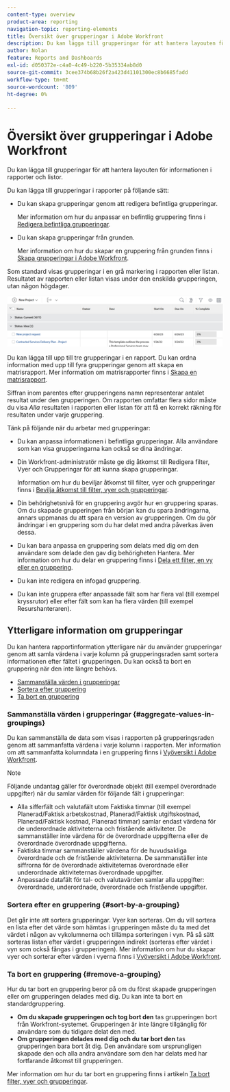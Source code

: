 ```yaml
---
content-type: overview
product-area: reporting
navigation-topic: reporting-elements
title: Översikt över grupperingar i Adobe Workfront
description: Du kan lägga till grupperingar för att hantera layouten för informationen i rapporter och listor.
author: Nolan
feature: Reports and Dashboards
exl-id: d050372e-c4a0-4c49-b220-5b35334ab8d0
source-git-commit: 3cee374b68b26f2a423d41101300ec8b6685fadd
workflow-type: tm+mt
source-wordcount: '809'
ht-degree: 0%

---
```


# Översikt över grupperingar i Adobe Workfront

<!-- Audited: 11/2024 -->

<!--(NOTE: This article was supposed to be replaced by "Groupings overview", but decided to keep this here because this is linked in too many places. "Create groupings" and "Edit existing groupings" have been added also (with videos) to replace portions of the old content here.)-->

Du kan lägga till grupperingar för att hantera layouten för informationen i rapporter och listor.

Du kan lägga till grupperingar i rapporter på följande sätt:

* Du kan skapa grupperingar genom att redigera befintliga grupperingar.

  Mer information om hur du anpassar en befintlig gruppering finns i [Redigera befintliga grupperingar](../../../reports-and-dashboards/reports/reporting-elements/edit-existing-groupings.md).

* Du kan skapa grupperingar från grunden.

  Mer information om hur du skapar en gruppering från grunden finns i [Skapa grupperingar i Adobe Workfront](../../../reports-and-dashboards/reports/reporting-elements/create-groupings.md).

Som standard visas grupperingar i en grå markering i rapporten eller listan. Resultatet av rapporten eller listan visas under den enskilda grupperingen, utan någon högdager.

![Exempel på grupperingar](assets/grouping-example-blue.png)

Du kan lägga till upp till tre grupperingar i en rapport. Du kan ordna information med upp till fyra grupperingar genom att skapa en matrisrapport. Mer information om matrisrapporter finns i [Skapa en matrisrapport](../../../reports-and-dashboards/reports/creating-and-managing-reports/create-matrix-report.md).

Siffran inom parentes efter grupperingens namn representerar antalet resultat under den grupperingen. Om rapporten omfattar flera sidor måste du visa *Alla* resultaten i rapporten eller listan för att få en korrekt räkning för resultaten under varje gruppering.

Tänk på följande när du arbetar med grupperingar:

* Du kan anpassa informationen i befintliga grupperingar. Alla användare som kan visa grupperingarna kan också se dina ändringar.
* Din Workfront-administratör måste ge dig åtkomst till Redigera filter, Vyer och Grupperingar för att kunna skapa grupperingar.

  Information om hur du beviljar åtkomst till filter, vyer och grupperingar finns i [Bevilja åtkomst till filter, vyer och grupperingar](../../../administration-and-setup/add-users/configure-and-grant-access/grant-access-fvg.md).

* Din behörighetsnivå för en gruppering avgör hur en gruppering sparas. Om du skapade grupperingen från början kan du spara ändringarna, annars uppmanas du att spara en version av grupperingen. Om du gör ändringar i en gruppering som du har delat med andra påverkas även dessa.
* Du kan bara anpassa en gruppering som delats med dig om den användare som delade den gav dig behörigheten Hantera. Mer information om hur du delar en gruppering finns i [Dela ett filter, en vy eller en gruppering](../../../reports-and-dashboards/reports/reporting-elements/share-filter-view-grouping.md).
* Du kan inte redigera en infogad gruppering.
* Du kan inte gruppera efter anpassade fält som har flera val (till exempel kryssrutor) eller efter fält som kan ha flera värden (till exempel Resurshanteraren).

## Ytterligare information om grupperingar

Du kan hantera rapportinformation ytterligare när du använder grupperingar genom att samla värdena i varje kolumn på grupperingsraden samt sortera informationen efter fältet i grupperingen. Du kan också ta bort en gruppering när den inte längre behövs.

* [Sammanställa värden i grupperingar](#aggregate-values-in-groupings)
* [Sortera efter gruppering](#sort-by-a-grouping)
* [Ta bort en gruppering](#remove-a-grouping)

### Sammanställa värden i grupperingar {#aggregate-values-in-groupings}

Du kan sammanställa de data som visas i rapporten på grupperingsraden genom att sammanfatta värdena i varje kolumn i rapporten. Mer information om att sammanfatta kolumndata i en gruppering finns i [Vyöversikt i Adobe Workfront](../../../reports-and-dashboards/reports/reporting-elements/views-overview.md).

>[!NOTE]
>
>Följande undantag gäller för överordnade objekt (till exempel överordnade uppgifter) när du samlar värden för följande fält i grupperingar:
>
>* Alla sifferfält och valutafält utom Faktiska timmar (till exempel Planerad/Faktisk arbetskostnad, Planerad/Faktisk utgiftskostnad, Planerad/Faktisk kostnad, Planerad timmar) samlar endast värdena för de underordnade aktiviteterna och fristående aktiviteter. De sammanställer inte värdena för de överordnade uppgifterna eller de överordnade överordnade uppgifterna.
>* Faktiska timmar sammanställer värdena för de huvudsakliga överordnade och de fristående aktiviteterna. De sammanställer inte siffrorna för de överordnade aktiviteternas överordnade eller underordnade aktiviteternas överordnade uppgifter.
>* Anpassade datafält för tal- och valutavärden samlar alla uppgifter: överordnade, underordnade, överordnade och fristående uppgifter.

### Sortera efter en gruppering {#sort-by-a-grouping}

Det går inte att sortera grupperingar. Vyer kan sorteras. Om du vill sortera en lista efter det värde som hämtas i grupperingen måste du ta med det värdet i någon av vykolumnerna och tillämpa sorteringen i vyn. På så sätt sorteras listan efter värdet i grupperingen indirekt (sorteras efter värdet i vyn som också fångas i grupperingen). Mer information om hur du skapar vyer och sorterar efter värden i vyerna finns i [Vyöversikt i Adobe Workfront](../../../reports-and-dashboards/reports/reporting-elements/views-overview.md).

### Ta bort en gruppering {#remove-a-grouping}

Hur du tar bort en gruppering beror på om du först skapade grupperingen eller om grupperingen delades med dig. Du kan inte ta bort en standardgruppering.

* **Om du skapade grupperingen och tog bort den** tas grupperingen bort från Workfront-systemet. Grupperingen är inte längre tillgänglig för användare som du tidigare delat den med.
* **Om grupperingen delades med dig och du tar bort den** tas grupperingen bara bort åt dig. Den användare som ursprungligen skapade den och alla andra användare som den har delats med har fortfarande åtkomst till grupperingen.

Mer information om hur du tar bort en gruppering finns i artikeln [Ta bort filter, vyer och grupperingar](../../../reports-and-dashboards/reports/reporting-elements/remove-filters-views-groupings.md).
